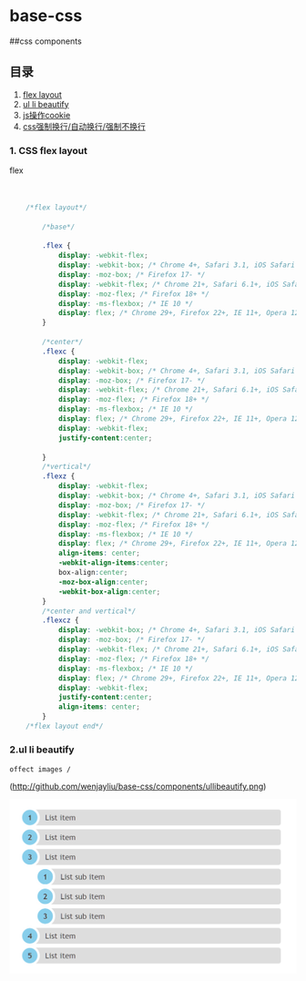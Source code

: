 # base-css
##css components 

## 目录
  1. [flex layout](#flex)
  2. [ul li beautify](#ulb)
  3. [js操作cookie](#js-cookie)
  4. [css强制换行/自动换行/强制不换行](#word-wrap)
  

### <a id="flex" name="flex">1. CSS flex layout</a>  
 flex
 
```css


	/*flex layout*/

        /*base*/
       
        .flex {
			display: -webkit-flex;
			display: -webkit-box; /* Chrome 4+, Safari 3.1, iOS Safari 3.2+ */  
			display: -moz-box; /* Firefox 17- */  
			display: -webkit-flex; /* Chrome 21+, Safari 6.1+, iOS Safari 7+, Opera 15/16 */  
			display: -moz-flex; /* Firefox 18+ */  
			display: -ms-flexbox; /* IE 10 */  
			display: flex; /* Chrome 29+, Firefox 22+, IE 11+, Opera 12.1/17/18, Android 4.4+ */  
		}

		/*center*/
		.flexc {
			display: -webkit-flex;
			display: -webkit-box; /* Chrome 4+, Safari 3.1, iOS Safari 3.2+ */  
			display: -moz-box; /* Firefox 17- */  
			display: -webkit-flex; /* Chrome 21+, Safari 6.1+, iOS Safari 7+, Opera 15/16 */  
			display: -moz-flex; /* Firefox 18+ */  
			display: -ms-flexbox; /* IE 10 */  
			display: flex; /* Chrome 29+, Firefox 22+, IE 11+, Opera 12.1/17/18, Android 4.4+ */  
			display: -webkit-flex;
			justify-content:center; 

		}
		/*vertical*/
		.flexz {
			display: -webkit-flex;
			display: -webkit-box; /* Chrome 4+, Safari 3.1, iOS Safari 3.2+ */  
			display: -moz-box; /* Firefox 17- */  
			display: -webkit-flex; /* Chrome 21+, Safari 6.1+, iOS Safari 7+, Opera 15/16 */  
			display: -moz-flex; /* Firefox 18+ */  
			display: -ms-flexbox; /* IE 10 */  
			display: flex; /* Chrome 29+, Firefox 22+, IE 11+, Opera 12.1/17/18, Android 4.4+ */  
			align-items: center;
			-webkit-align-items:center;
			box-align:center;
			-moz-box-align:center;
			-webkit-box-align:center;  
		}
		/*center and vertical*/
		.flexcz {
			display: -webkit-box; /* Chrome 4+, Safari 3.1, iOS Safari 3.2+ */  
			display: -moz-box; /* Firefox 17- */  
			display: -webkit-flex; /* Chrome 21+, Safari 6.1+, iOS Safari 7+, Opera 15/16 */  
			display: -moz-flex; /* Firefox 18+ */  
			display: -ms-flexbox; /* IE 10 */  
			display: flex; /* Chrome 29+, Firefox 22+, IE 11+, Opera 12.1/17/18, Android 4.4+ */  
			display: -webkit-flex;
			justify-content:center; 
			align-items: center;  
		}
	/*flex layout end*/

```

### <a id="flex" name="flex">2.ul li beautify</a>  
	
	offect images /
	
(http://github.com/wenjayliu/base-css/components/ullibeautify.png)

![image](https://github.com/wenjayliu/base-css/blob/master/components/ullibeautify.PNG)
